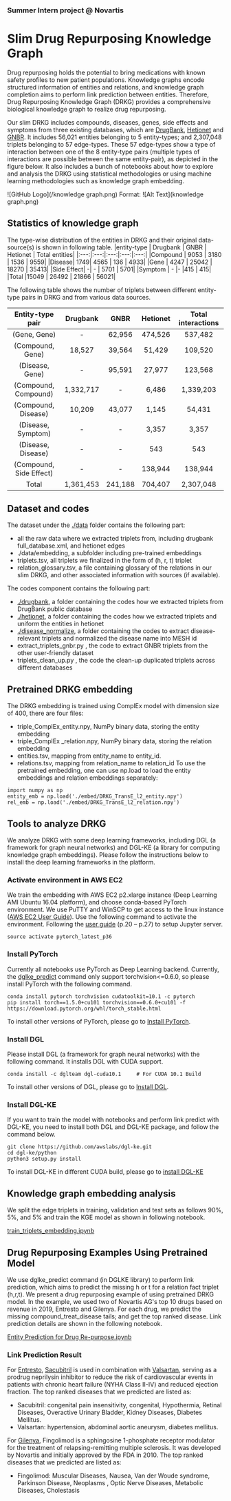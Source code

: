 ### Summer Intern project @ Novartis
# Slim Drug Repurposing Knowledge Graph
Drug repurposing holds the potential to bring medications with known safety profiles to new patient populations. Knowledge graphs encode structured information of entities and relations, and knowledge graph completion aims to perform link prediction between entities. Therefore, Drug Repurposing Knowledge Graph (DRKG) provides a comprehensive biological knowledge graph to realize drug repurposing. 

Our slim DRKG includes compounds, diseases, genes, side effects and symptoms from three existing databases, which are [DrugBank](https://www.drugbank.ca/releases/latest), [Hetionet](https://het.io/) and [GNBR](https://pubmed.ncbi.nlm.nih.gov/29490008/). It includes 56,021 entities belonging to 5 entity-types; and 2,307,048 triplets belonging to 57 edge-types. These 57 edge-types show a type of interaction between one of the 8 entity-type pairs (multiple types of interactions are possible between the same entity-pair), as depicted in the figure below. It also includes a bunch of notebooks about how to explore and analysis the DRKG using statistical methodologies or using machine learning methodologies such as knowledge graph embedding.

![GitHub Logo](/knowledge graph.png)
Format: ![Alt Text](knowledge graph.png)

## Statistics of knowledge graph
The type-wise distribution of the entities in DRKG and their original data-source(s) is shown in following table.
|entity-type | Drugbank |	GNBR | Hetionet | Total entities|
|:---:|:---:|:---:|:---:|:---:|
|Compound |	9053 | 3180	| 1536 | 9559|
|Disease|	1749|	4565 | 136 | 4933|
|Gene	| 4247 | 25042 | 18270 | 35413|
|Side Effect|	-| - | 5701 |	5701|
|Symptom	| -	|-	|415	| 415|
|Total	|15049	| 26492 |	21866 |	56021|

The following table shows the number of triplets between different entity-type pairs in DRKG and from various data sources.

| Entity-type pair        | Drugbank | GNBR   | Hetionet | Total interactions |
| :---------------------: | :------: | :----: | :------: | :----------------: |
| (Gene, Gene)           | -                 |          62,956|       474,526    |                     537,482    |
| (Compound, Gene)       |             18,527|          39,564|          51,429  |                     109,520    |
| (Disease, Gene)        | -                 |          95,591|          27,977  |                     123,568    |
| (Compound, Compound)   |       1,332,717   | -              |            6,486 |                  1,339,203     |
| (Compound, Disease)    |             10,209|          43,077|            1,145 |                        54,431  |
| (Disease, Symptom)     | -                 | -              |            3,357 |                          3,357 |
| (Disease, Disease)     | -                 | -              |               543|                             543|
| (Compound, Side Effect)| -                 | -              |       138,944    |                     138,944    |
| Total                  |       1,361,453   |       241,188  |       704,407    |                  2,307,048     |

## Dataset and codes
The dataset under the [./data](/data/) folder contains the following part:
* all the raw data where we extracted triplets from, including drugbank full_database.xml, and hetionet edges
* ./data/embedding, a subfolder including pre-trained embeddings
* triplets.tsv, all triplets we finalized in the form of (h, r, t) triplet
* relation_glossary.tsv, a file containing glossary of the relations in our slim DRKG, and other associated information with sources (if available).

The codes component contains the following part:
* [./drugbank](/drugbank/),  a folder containing the codes how we extracted triplets from DrugBank public database
* [./hetionet](/hetionet/),  a folder containing the codes how we extracted triplets and uniform the entities in hetionet 
* [./disease_normalize](/disease_normalize/), a folder containing the codes to extract disease-relevant triplets and normalized the disease name into MESH id 
* extract_triplets_gnbr.py , the code to extract GNBR triplets from the other user-friendly dataset
* triplets_clean_up.py , the code the clean-up duplicated triplets across different databases
## Pretrained DRKG embedding
The DRKG embedding is trained using ComplEx model with dimension size of 400, there are four files:
* triple_ComplEx_entity.npy, NumPy binary data, storing the entity embedding
*	triple_ComplEx _relation.npy, NumPy binary data, storing the relation embedding
*	entities.tsv, mapping from entity_name to entity_id.
*	relations.tsv, mapping from relation_name to relation_id
To use the pretrained embedding, one can use np.load to load the entity embeddings and relation embeddings separately:
```
import numpy as np
entity_emb = np.load('./embed/DRKG_TransE_l2_entity.npy')
rel_emb = np.load('./embed/DRKG_TransE_l2_relation.npy')
```
## Tools to analyze DRKG
We analyze DRKG with some deep learning frameworks, including DGL (a framework for graph neural networks) and DGL-KE (a library for computing knowledge graph embeddings). Please follow the instructions below to install the deep learning frameworks in the platform.

### Activate environment in AWS EC2
We train the embedding with AWS EC2 p2.xlarge instance (Deep Learning AMI Ubuntu 16.04 platform), and choose conda-based PyTorch environment. We use PuTTY and WinSCP to get access to the linux instance ([AWS EC2 User Guide](https://docs.aws.amazon.com/AWSEC2/latest/UserGuide/putty.html)). Use the following command to activate the environment. Following the [user guide](https://docs.aws.amazon.com/dlami/latest/devguide/dlami-dg.pdf) (p.20 – p.27) to setup Jupyter server.

```source activate pytorch_latest_p36```

### Install PyTorch
Currently all notebooks use PyTorch as Deep Learning backend. Currently, the [dglke_predict](https://dglke.dgl.ai/doc/predict.html) command only support torchvision<=0.6.0, so please install PyTorch with the following command. 

```
conda install pytorch torchvision cudatoolkit=10.1 -c pytorch
pip install torch==1.5.0+cu101 torchvision==0.6.0+cu101 -f https://download.pytorch.org/whl/torch_stable.html
```

To install other versions of PyTorch, please go to [Install PyTorch](https://pytorch.org/).
### Install DGL
Please install DGL (a framework for graph neural networks) with the following command. It installs DGL with CUDA support.

```conda install -c dglteam dgl-cuda10.1     # For CUDA 10.1 Build ```

To install other versions of DGL, please go to [Install DGL](https://docs.dgl.ai/en/latest/install/index.html).
### Install DGL-KE
If you want to train the model with notebooks and perform link predict with DGL-KE, you need to install both DGL and DGL-KE package, and follow the command below.

```
git clone https://github.com/awslabs/dgl-ke.git
cd dgl-ke/python
python3 setup.py install
```

To install DGL-KE in different CUDA build, please go to [install DGL-KE](https://dglke.dgl.ai/doc/install.html)

## Knowledge graph embedding analysis
We split the edge triplets in training, validation and test sets as follows 90%, 5%, and 5% and train the KGE model as shown in following notebook.

[train_triplets_embedding.ipynb](https://github.com/whoeverknows/slimDRKG_intern/blob/master/train_triplets_embeddings.ipynb)

## Drug Repurposing Examples Using Pretrained Model
We use dglke_predict command (in DGLKE library) to perform link prediction, which aims to predict the missing h or t for a relation fact triplet (h,r,t). We present a drug repurposing example of using pretrained DRKG model. In the example, we used two of Novartis AG's top 10 drugs based on revenue in 2019, Entresto and Gilenya. For each drug, we predict the missing compound_treat_disease tails; and get the top ranked disease. Link prediction details are shown in the following notebook. 

[Entity Prediction for Drug Re-purpose.ipynb](https://github.com/whoeverknows/slimDRKG_intern/blob/master/Entity%20Prediction%20for%20Drug%20Re-purpose.ipynb)

### Link Prediction Result
For [Entresto](https://www.drugbank.ca/unearth/q?utf8=%E2%9C%93&searcher=drugs&query=Entresto), [Sacubitril](https://www.drugbank.ca/drugs/DB09292) is used in combination with [Valsartan](https://www.drugbank.ca/drugs/DB00177), serving as a prodrug neprilysin inhibitor to reduce the risk of cardiovascular events in patients with chronic heart failure (NYHA Class II-IV) and reduced ejection fraction. The top ranked diseases that we predicted are listed as: 
- Sacubitril: congenital pain insensitivity, congenital, Hypothermia, Retinal Diseases, Overactive Urinary Bladder, Kidney Diseases, Diabetes Mellitus.
- Valsartan: hypertension, abdominal aortic aneurysm, diabetes mellitus. 

For [Gilenya](https://www.drugbank.ca/drugs/DB08868), Fingolimod is a sphingosine 1-phosphate receptor modulator for the treatment of relapsing-remitting multiple sclerosis. It was developed by Novartis and initially approved by the FDA in 2010. The top ranked diseases that we predicted are listed as:

- Fingolimod: Muscular Diseases, Nausea, Van der Woude syndrome, Parkinson Disease, Neoplasms , Optic Nerve Diseases, Metabolic Diseases, Cholestasis

